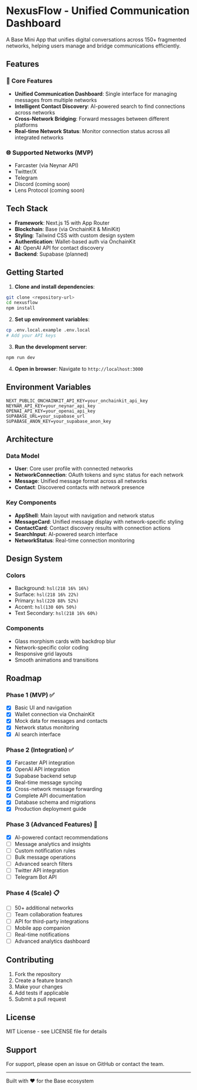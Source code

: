 # NexusFlow - Unified Communication Dashboard

A Base Mini App that unifies digital conversations across 150+ fragmented networks, helping users manage and bridge communications efficiently.

## Features

### 🚀 Core Features
- **Unified Communication Dashboard**: Single interface for managing messages from multiple networks
- **Intelligent Contact Discovery**: AI-powered search to find connections across networks
- **Cross-Network Bridging**: Forward messages between different platforms
- **Real-time Network Status**: Monitor connection status across all integrated networks

### 🌐 Supported Networks (MVP)
- Farcaster (via Neynar API)
- Twitter/X
- Telegram
- Discord (coming soon)
- Lens Protocol (coming soon)

## Tech Stack

- **Framework**: Next.js 15 with App Router
- **Blockchain**: Base (via OnchainKit & MiniKit)
- **Styling**: Tailwind CSS with custom design system
- **Authentication**: Wallet-based auth via OnchainKit
- **AI**: OpenAI API for contact discovery
- **Backend**: Supabase (planned)

## Getting Started

1. **Clone and install dependencies**:
```bash
git clone <repository-url>
cd nexusflow
npm install
```

2. **Set up environment variables**:
```bash
cp .env.local.example .env.local
# Add your API keys
```

3. **Run the development server**:
```bash
npm run dev
```

4. **Open in browser**:
Navigate to `http://localhost:3000`

## Environment Variables

```env
NEXT_PUBLIC_ONCHAINKIT_API_KEY=your_onchainkit_api_key
NEYNAR_API_KEY=your_neynar_api_key
OPENAI_API_KEY=your_openai_api_key
SUPABASE_URL=your_supabase_url
SUPABASE_ANON_KEY=your_supabase_anon_key
```

## Architecture

### Data Model
- **User**: Core user profile with connected networks
- **NetworkConnection**: OAuth tokens and sync status for each network
- **Message**: Unified message format across all networks
- **Contact**: Discovered contacts with network presence

### Key Components
- **AppShell**: Main layout with navigation and network status
- **MessageCard**: Unified message display with network-specific styling
- **ContactCard**: Contact discovery results with connection actions
- **SearchInput**: AI-powered search interface
- **NetworkStatus**: Real-time connection monitoring

## Design System

### Colors
- Background: `hsl(218 16% 16%)`
- Surface: `hsl(218 16% 22%)`
- Primary: `hsl(220 88% 52%)`
- Accent: `hsl(130 60% 50%)`
- Text Secondary: `hsl(218 16% 60%)`

### Components
- Glass morphism cards with backdrop blur
- Network-specific color coding
- Responsive grid layouts
- Smooth animations and transitions

## Roadmap

### Phase 1 (MVP) ✅
- [x] Basic UI and navigation
- [x] Wallet connection via OnchainKit
- [x] Mock data for messages and contacts
- [x] Network status monitoring
- [x] AI search interface

### Phase 2 (Integration) ✅
- [x] Farcaster API integration
- [x] OpenAI API integration
- [x] Supabase backend setup
- [x] Real-time message syncing
- [x] Cross-network message forwarding
- [x] Complete API documentation
- [x] Database schema and migrations
- [x] Production deployment guide

### Phase 3 (Advanced Features) 🚧
- [x] AI-powered contact recommendations
- [ ] Message analytics and insights
- [ ] Custom notification rules
- [ ] Bulk message operations
- [ ] Advanced search filters
- [ ] Twitter API integration
- [ ] Telegram Bot API

### Phase 4 (Scale) 📋
- [ ] 50+ additional networks
- [ ] Team collaboration features
- [ ] API for third-party integrations
- [ ] Mobile app companion
- [ ] Real-time notifications
- [ ] Advanced analytics dashboard

## Contributing

1. Fork the repository
2. Create a feature branch
3. Make your changes
4. Add tests if applicable
5. Submit a pull request

## License

MIT License - see LICENSE file for details

## Support

For support, please open an issue on GitHub or contact the team.

---

Built with ❤️ for the Base ecosystem
